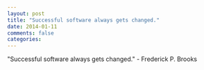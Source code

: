 ```yaml
---
layout: post
title: "Successful software always gets changed."
date: 2014-01-11
comments: false
categories: 
---
```


<span class='quote'>"Successful software always gets changed."</span>
<span class='by'>- Frederick P. Brooks</span>
